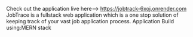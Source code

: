 Check out the application live here--> https://jobtrack-6xoj.onrender.com
JobTrace is a fullstack web application which is a one stop solution of keeping track of your vast job application process.
Application Build using:MERN stack
